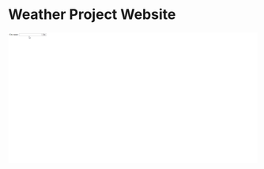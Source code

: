 
# Weather Project Website

![site](https://github.com/AndyOximenes/weather-project/blob/master/readmegif.gif?raw=true)
